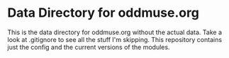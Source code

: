 Data Directory for oddmuse.org
==============================

This is the data directory for oddmuse.org without the actual
data. Take a look at .gitignore to see all the stuff I'm
skipping. This repository contains just the config and the current
versions of the modules.
